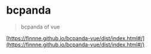 # bcpanda

> bcpanda of vue

[https://finnne.github.io/bcpanda-vue/dist/index.html#/](https://finnne.github.io/bcpanda-vue/dist/index.html#/)

